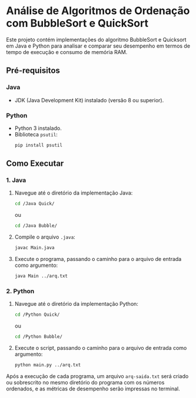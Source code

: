 # Análise de Algoritmos de Ordenação com BubbleSort e QuickSort

Este projeto contém implementações do algoritmo BubbleSort e Quicksort em Java e Python para analisar e comparar seu desempenho em termos de tempo de execução e consumo de memória RAM.

## Pré-requisitos

### Java
- JDK (Java Development Kit) instalado (versão 8 ou superior).

### Python
- Python 3 instalado.
- Biblioteca `psutil`:
  ```bash
  pip install psutil
  ```
## Como Executar
  
  ### 1. Java

1.  Navegue até o diretório da implementação Java:
    ```bash
    cd /Java Quick/
    ```
    ou
    
    ```bash
    cd /Java Bubble/
    ```
3.  Compile o arquivo `.java`:
    ```bash
    javac Main.java
    ```
4.  Execute o programa, passando o caminho para o arquivo de entrada como argumento:
    ```bash
    java Main ../arq.txt
    ```
### 2. Python

1.  Navegue até o diretório da implementação Python:
    ```bash
    cd /Python Quick/
    ```
    ou
    
    ```bash
    cd /Python Bubble/
    ```
3.  Execute o script, passando o caminho para o arquivo de entrada como argumento:
    ```bash
    python main.py ../arq.txt
    ```

Após a execução de cada programa, um arquivo `arq-saida.txt` será criado ou sobrescrito no mesmo diretório do programa com os números ordenados, e as métricas de desempenho serão impressas no terminal.

